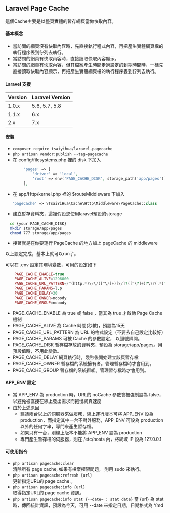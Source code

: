 ## Laravel Page Cache

這個Cache主要是以整頁實體的暫存網頁當做快取內容。  

#### 基本概念
 * 當訪問的網頁沒有快取內容時，先直接執行程式內容，再把產生實體網頁檔的執行程序丟到佇列去執行。
 * 當訪問的網頁有快取內容時，直接讀取快取內容顯示。
 * 當訪問的網頁有快取內容，但其檔案產生時間走過設定的到期時間時，一樣先直接讀取快取內容顯示，再把產生實體網頁檔的執行程序丟到佇列去執行。
 
#### Laravel 支援

| Version  | Laravel Version  |
|:---|:---|
| 1.0.x  | 5.6, 5.7, 5.8   |
| 1.1.x  | 6.x  |
| 2.x    | 7.x |
 
#### 安裝
 * ```composer require tsaiyihua/laravel-pagecache```
 * ```php artisan vendor:publish --tag=pagecache```
 * 在 config/filesystems.php 裡的 disk 下加入
 
 ```php
         'pages' => [
             'driver' => 'local',
             'root' => env('PAGE_CACHE_DISK', storage_path('app/pages')),
         ],
 ```
 * 在 app/Http/kernel.php 裡的 $routeMiddleware 下加入
 
 ```php
    'pageCache' => \TsaiYiHua\Cache\Http\Middleware\PageCache::class
 ```
 
 * 建立暫存資料夾，這裡假設您使用laravel預設的storage
 
 ```bash
   cd {your PAGE_CACHE_DISK}
   mkdir storage/app/pages
   chmod 777 storage/app/pages
 ```
 * 接著就是在你要運行 PageCache 的地方加上 pageCache 的 middleware
 
以上設定完成，基本上就可以run了。  

可以在 .env 設定其環境變數，可用的設定如下
```php
    PAGE_CACHE_ENABLE=true
    PAGE_CACHE_ALIVE=1296000
    PAGE_CACHE_URL_PATTERN=/^(http.*)\/\/([^\/]+)[\/]?([^\?]+)?\??(.*)?/
    PAGE_CACHE_PARAMS=l,p
    PAGE_CACHE_DELAY=30
    PAGE_CACHE_OWNER=nobody
    PAGE_CACHE_GROUP=nobody    
```
 * PAGE_CACHE_ENABLE 為 true 或 false ，當其為 true 才啟動 Page Cache 機制
 * PAGE_CACHE_ALIVE 為 Cache 時間(秒數)，預設為15天
 * PAGE_CACHE_URL_PATTERN 為 URL 的格式設定（不要去自己設定比較好）
 * PAGE_CACHE_PARAMS 可被 Cache 的參數設定， 以逗號隔開。
 * PAGE_CACHE_DISK 暫存檔存放的資料夾，預設為 storage/app/pages。用預設值時，不用此變數。
 * PAGE_CACHE_DELAY 網頁執行時，幾秒後開始建立該頁暫存檔
 * PAGE_CACHE_OWNER 暫存檔的系統擁有者。管理暫存檔時才會用到。
 * PAGE_CACHE_GROUP 暫存檔的系統群組。管理暫存檔時才會用到。

#### APP_ENV 設定
 * 當 APP_ENV 為 production 時，URL的 noCache 參數會被強制設為 false，以避免被直接在線上發出需求而拖慢網頁速度
 * 由於上述原因
   * 建議兩台以上的伺服器來做服務，線上運行版本可將 APP_ENV 設為 production，而指定其中一台不對外服務，APP_ENV 可設為 production 以外的任何字串，專門來產生暫存檔。
   * 如果只有一台，則線上版本不能將 APP_ENV 設為 production
   * 專門產生暫存檔的伺服器，則在 /etc/hosts 內，將網域 IP 設為 127.0.0.1

#### 可使用指令
 * ```php artisan pagecache:clear```  
    清除所有 page cache, 如果有檔案權限問題， 則用 sudo 來執行。
 * ```php artisan pagecache:refresh {url}```  
    更新指定URL的 page cache 。
 * ```php artisan pagecache:info {url}```  
    取得指定URL的 page cache 資訊。
 * ```php artisan pagecache:info stat {--date= : stat date}```
    當 {url} 為 stat 時，傳回統計資訊，預設為今天，可用 --date 來指定日期，日期格式為 Ymd
     
